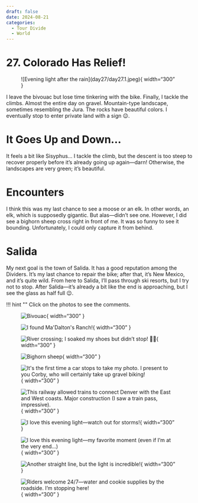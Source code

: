```yaml
---
draft: false 
date: 2024-08-21
categories:
  - Tour Divide
  - World
---
```


# 27. Colorado Has Relief!

<figure markdown>
![Evening light after the rain](day27/day27.1.jpeg){ width=“300” }
</figure>

I leave the bivouac but lose time tinkering with the bike. Finally, I tackle the climbs. Almost the entire day on gravel. Mountain-type landscape, sometimes resembling the Jura. The rocks have beautiful colors. I eventually stop to enter private land with a sign 😉.

<!-- more -->

# It Goes Up and Down...

It feels a bit like Sisyphus... I tackle the climb, but the descent is too steep to recover properly before it’s already going up again—darn! Otherwise, the landscapes are very green; it’s beautiful.

# Encounters

I think this was my last chance to see a moose or an elk. In other words, an elk, which is supposedly gigantic. But alas—didn’t see one. However, I did see a bighorn sheep cross right in front of me. It was so funny to see it bounding. Unfortunately, I could only capture it from behind. 

# Salida

My next goal is the town of Salida. It has a good reputation among the Dividers. It’s my last chance to repair the bike; after that, it’s New Mexico, and it’s quite wild. From here to Salida, I’ll pass through ski resorts, but I try not to stop. After Salida—it’s already a bit like the end is approaching, but I see the glass as half full 😉.

!!! hint ""
    Click on the photos to see the comments.

<figure markdown>

![Bivouac](day27/day27.2.jpeg){ width=“300” }

![I found Ma'Dalton's Ranch!](day27/day27.3.jpeg){ width=“300” }

![River crossing; I soaked my shoes but didn’t stop! 😮‍💨](day27/day27.4.jpeg){ width=“300” }

![Bighorn sheep](day27/day27.5.jpeg){ width=“300” }

![It's the first time a car stops to take my photo. I present to you Corby, who will certainly take up gravel biking!](day27/day27.6.jpeg){ width=“300” }

![This railway allowed trains to connect Denver with the East and West coasts. Major construction (I saw a train pass, impressive).](day27/day27.7.jpeg){ width=“300” }

![I love this evening light—watch out for storms!](day27/day27.8.jpeg){ width=“300” }

![I love this evening light—my favorite moment (even if I’m at the very end...)](day27/day27.9.jpeg){ width=“300” }

![Another straight line, but the light is incredible!](day27/day27.10.jpeg){ width=“300” }

![Riders welcome 24/7—water and cookie supplies by the roadside. I’m stopping here!](day27/day27.11.jpeg){ width=“300” }

</figure>
